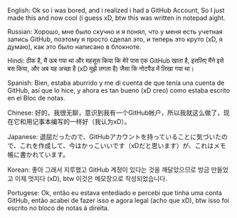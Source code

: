 English:
Ok so i was bored, and i realized i had a GitHub Account, So I just made this and now cool (i guess xD, btw this was written in notepad aight.

Russian:
Хорошо, мне было скучно и я понял, что у меня есть учетная запись GitHub, поэтому я просто сделал это, и теперь это круто (xD, я думаю), как это было написано в блокноте.

Hindi:
ठीक है, मैं ऊब गया था और महसूस किया कि मेरे पास एक GitHub खाता है, इसलिए मैंने इसे बस किया, और अब यह अच्छा है (xD मुझे लगता है) जैसा कि नोटपैड में लिखा गया था।

Spanish:
Bien, estaba aburrido y me di cuenta de que tenía una cuenta de GitHub, así que lo hice, y ahora es tan bueno (xD creo) como estaba escrito en el Bloc de notas.

Chinese:
好的，我很无聊，意识到我有一个GitHub帐户，所以我就这么做了，现在它和用记事本编写的一样好（我认为xD）。

Japanese:
退屈だったので、GitHubアカウントを持っていることに気づいたので、これを作成して、今はかっこいいです（xDだと思います）が、これはメモ帳に書かれています。

Korean:
좋아 그래서 지루했고 GitHub 계정이 있다는 것을 깨달았으므로 방금 만들었고 이제 멋지다 (xD), btw 이것은 메모장으로 작성되었습니다.

Portugese:
Ok, então eu estava entediado e percebi que tinha uma conta GitHub, então acabei de fazer isso e agora legal (acho que xD), btw isso foi escrito no bloco de notas à direita.
